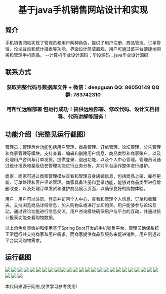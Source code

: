 <p><h1 align="center">基于java手机销售网站设计和实现</h1></p>

## 简介
手机销售网站实现了管理员和用户两种角色，提供了用户注册、商品管理、订单管理、论坛互动和统计报表等功能，界面设计简洁直观，用户可通过该平台便捷地购买和管理手机商品。    --计算机毕业设计源码；毕设源码；java毕业设计源码


## 联系方式
<p><h3 align="center">获取完整代码与数据库文件 + 微信：deepguan QQ: 86050149 QQ群: 783742310</h3></p>
<p><h3 align="center">可帮忙远程部署 包运行成功！提供远程部署、修改代码、设计文档指导、代码讲解等服务！</h3></p>

## 功能介绍（完整见运行截图）
管理员：管理后台功能包括用户管理、商品管理、订单管理、论坛管理、公告管理和商家管理等模块，支持查看、编辑和删除用户信息、商品类型和商家账户，以及处理用户咨询与订单发货。提供登录、退出功能，以及个人中心管理。管理员可通过统计报表和星级信誉管理功能进行业务分析，并对平台运作整体进行维护。

商家：商家可通过商家管理模块查看和管理自身店铺信息，包括商品上架、库存更新、订单处理和客户评论管理。商家具备注册和登录功能，能够对商品类型进行增删改查，以及处理订单发货和维护商品展示页面，以确保良好的购物体验。

用户：用户可以注册、登录并访问个人中心，查看和管理个人信息、订单和收藏夹。支持浏览商品详细信息，加入购物车或进行立即购买。用户能够参与论坛互动，通过评论功能进行信息交流。用户咨询模块确保用户与平台的互动，并通过统计报表功能查看购物数据。

以上角色负责维护和使用基于Spring Boot开发的手机销售平台，管理员确保系统正常运行并支持商家和用户需求，而商家提供商品及服务来促进销售，用户则通过平台实现购物需求。


## 运行截图
![](img/001.jpg)
![](img/002.jpg)
![](img/003.jpg)
![](img/004.jpg)
![](img/005.jpg)
![](img/006.jpg)
![](img/007.jpg)
![](img/008.jpg)
![](img/009.jpg)
![](img/010.jpg)
![](img/011.jpg)
![](img/012.jpg)
![](img/013.jpg)
![](img/014.jpg)
![](img/015.jpg)
![](img/016.jpg)
![](img/017.jpg)
![](img/018.jpg)
![](img/019.jpg)
![](img/020.jpg)
![](img/021.jpg)
![](img/022.jpg)
![](img/023.jpg)
![](img/024.jpg)
![](img/025.jpg)
![](img/026.jpg)
![](img/027.jpg)
![](img/028.jpg)

<p>本代码来源于网络,仅供学习参考使用!</p>
